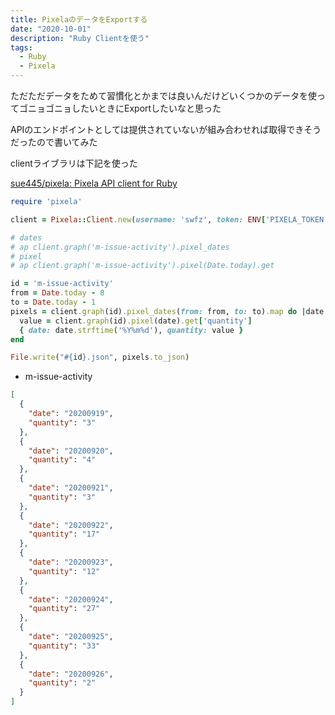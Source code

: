 ```yaml
---
title: PixelaのデータをExportする
date: "2020-10-01"
description: "Ruby Clientを使う"
tags:
  - Ruby
  - Pixela
---
```


ただただデータをためて習慣化とかまでは良いんだけどいくつかのデータを使ってゴニョゴニョしたいときにExportしたいなと思った

APIのエンドポイントとしては提供されていないが組み合わせれば取得できそうだったので書いてみた

clientライブラリは下記を使った

[sue445/pixela: Pixela API client for Ruby](https://github.com/sue445/pixela)

```ruby
require 'pixela'

client = Pixela::Client.new(username: 'swfz', token: ENV['PIXELA_TOKEN'])

# dates
# ap client.graph('m-issue-activity').pixel_dates
# pixel
# ap client.graph('m-issue-activity').pixel(Date.today).get

id = 'm-issue-activity'
from = Date.today - 8
to = Date.today - 1
pixels = client.graph(id).pixel_dates(from: from, to: to).map do |date|
  value = client.graph(id).pixel(date).get['quantity']
  { date: date.strftime('%Y%m%d'), quantity: value }
end

File.write("#{id}.json", pixels.to_json)
```

- m-issue-activity

```json
[
  {
    "date": "20200919",
    "quantity": "3"
  },
  {
    "date": "20200920",
    "quantity": "4"
  },
  {
    "date": "20200921",
    "quantity": "3"
  },
  {
    "date": "20200922",
    "quantity": "17"
  },
  {
    "date": "20200923",
    "quantity": "12"
  },
  {
    "date": "20200924",
    "quantity": "27"
  },
  {
    "date": "20200925",
    "quantity": "33"
  },
  {
    "date": "20200926",
    "quantity": "2"
  }
]
```
